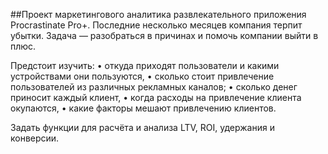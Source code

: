 
##Проект маркетингового аналитика развлекательного приложения Procrastinate Pro+. Последние несколько месяцев компания терпит убытки. Задача — разобраться в причинах и помочь компании выйти в плюс.

Предстоит изучить:
•	откуда приходят пользователи и какими устройствами они пользуются,
•	сколько стоит привлечение пользователей из различных рекламных каналов;
•	сколько денег приносит каждый клиент,
•	когда расходы на привлечение клиента окупаются,
•	какие факторы мешают привлечению клиентов.


Задать функции для расчёта и анализа LTV, ROI, удержания и конверсии.
